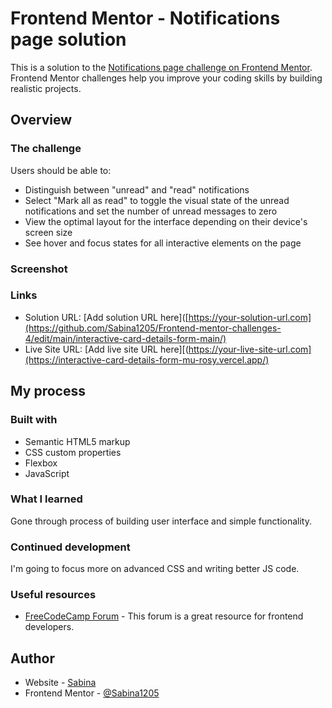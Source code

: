 # Frontend Mentor - Notifications page solution

This is a solution to the [Notifications page challenge on Frontend Mentor](https://www.frontendmentor.io/challenges/notifications-page-DqK5QAmKbC). Frontend Mentor challenges help you improve your coding skills by building realistic projects.

## Overview

### The challenge

Users should be able to:

- Distinguish between "unread" and "read" notifications
- Select "Mark all as read" to toggle the visual state of the unread notifications and set the number of unread messages to zero
- View the optimal layout for the interface depending on their device's screen size
- See hover and focus states for all interactive elements on the page

### Screenshot

### Links

- Solution URL: [Add solution URL here]([https://your-solution-url.com](https://github.com/Sabina1205/Frontend-mentor-challenges-4/edit/main/interactive-card-details-form-main/)
- Live Site URL: [Add live site URL here][(https://your-live-site-url.com](https://interactive-card-details-form-mu-rosy.vercel.app/)

## My process

### Built with

- Semantic HTML5 markup
- CSS custom properties
- Flexbox
- JavaScript

### What I learned

Gone through process of building user interface and simple functionality.

### Continued development

I'm going to focus more on advanced CSS and writing better JS code.

### Useful resources

- [FreeCodeCamp Forum](https://forum.freecodecamp.org/) - This forum is a great resource for frontend developers.

## Author

- Website - [Sabina](https://sabina1205.github.io/personal-website/)
- Frontend Mentor - [@Sabina1205](https://www.frontendmentor.io/home)
